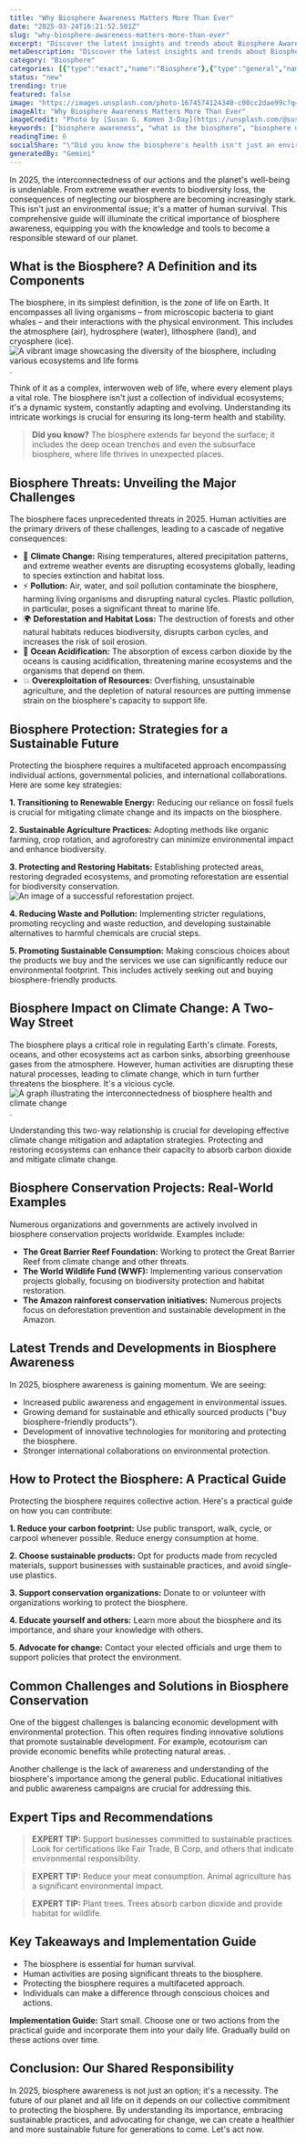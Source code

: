 ```yaml
---
title: "Why Biosphere Awareness Matters More Than Ever"
date: "2025-03-24T16:21:52.501Z"
slug: "why-biosphere-awareness-matters-more-than-ever"
excerpt: "Discover the latest insights and trends about Biosphere Awareness. This comprehensive guide covers everything you need to know about Biosphere Awareness in 2025."
metaDescription: "Discover the latest insights and trends about Biosphere Awareness. This comprehensive guide covers everything you need to know about Biosphere Awareness in..."
category: "Biosphere"
categories: [{"type":"exact","name":"Biosphere"},{"type":"general","name":"Environmental Science"},{"type":"medium","name":"Conservation Biology"},{"type":"specific","name":"Habitat Restoration"},{"type":"niche","name":"Rewilding Projects"}]
status: "new"
trending: true
featured: false
image: "https://images.unsplash.com/photo-1674574124340-c00cc2dae99c?q=85&w=1200&fit=max&fm=webp&auto=compress"
imageAlt: "Why Biosphere Awareness Matters More Than Ever"
imageCredit: "Photo by [Susan G. Komen 3-Day](https://unsplash.com/@susangkomen3day) on Unsplash"
keywords: ["biosphere awareness", "what is the biosphere", "biosphere definition", "biosphere protection", "biosphere threats", "biosphere sustainability", "biosphere conservation projects", "how to protect the biosphere", "biosphere impact on climate change", "buy biosphere friendly products"]
readingTime: 6
socialShare: "\"Did you know the biosphere's health isn't just an environmental issue—it's a matter of human survival?  Our actions today will determine the future of our planet.\""
generatedBy: "Gemini"
---
```




In 2025, the interconnectedness of our actions and the planet's well-being is undeniable.  From extreme weather events to biodiversity loss, the consequences of neglecting our biosphere are becoming increasingly stark.  This isn't just an environmental issue; it's a matter of human survival. This comprehensive guide will illuminate the critical importance of biosphere awareness, equipping you with the knowledge and tools to become a responsible steward of our planet.

## What is the Biosphere? A Definition and its Components

The biosphere, in its simplest definition, is the zone of life on Earth.  It encompasses all living organisms – from microscopic bacteria to giant whales – and their interactions with the physical environment. This includes the atmosphere (air), hydrosphere (water), lithosphere (land), and cryosphere (ice). ![A vibrant image showcasing the diversity of the biosphere, including various ecosystems and life forms](https://images.unsplash.com/photo-1451187580459-43490279c0fa?q=85&w=1200&fit=max&fm=webp&auto=compress).

Think of it as a complex, interwoven web of life, where every element plays a vital role.  The biosphere isn't just a collection of individual ecosystems; it's a dynamic system, constantly adapting and evolving.  Understanding its intricate workings is crucial for ensuring its long-term health and stability.

> **Did you know?** The biosphere extends far beyond the surface; it includes the deep ocean trenches and even the subsurface biosphere, where life thrives in unexpected places.

## Biosphere Threats: Unveiling the Major Challenges

The biosphere faces unprecedented threats in 2025.  Human activities are the primary drivers of these challenges, leading to a cascade of negative consequences:

* 🔑 **Climate Change:** Rising temperatures, altered precipitation patterns, and extreme weather events are disrupting ecosystems globally, leading to species extinction and habitat loss.
* ⚡ **Pollution:** Air, water, and soil pollution contaminate the biosphere, harming living organisms and disrupting natural cycles.  Plastic pollution, in particular, poses a significant threat to marine life.
* 🌍 **Deforestation and Habitat Loss:**  The destruction of forests and other natural habitats reduces biodiversity, disrupts carbon cycles, and increases the risk of soil erosion.
* 🌊 **Ocean Acidification:**  The absorption of excess carbon dioxide by the oceans is causing acidification, threatening marine ecosystems and the organisms that depend on them.
* 💥 **Overexploitation of Resources:** Overfishing, unsustainable agriculture, and the depletion of natural resources are putting immense strain on the biosphere's capacity to support life.

## Biosphere Protection: Strategies for a Sustainable Future

Protecting the biosphere requires a multifaceted approach encompassing individual actions, governmental policies, and international collaborations.  Here are some key strategies:

**1. Transitioning to Renewable Energy:**  Reducing our reliance on fossil fuels is crucial for mitigating climate change and its impacts on the biosphere.

**2. Sustainable Agriculture Practices:**  Adopting methods like organic farming, crop rotation, and agroforestry can minimize environmental impact and enhance biodiversity.

**3. Protecting and Restoring Habitats:**  Establishing protected areas, restoring degraded ecosystems, and promoting reforestation are essential for biodiversity conservation. ![An image of a successful reforestation project](https://images.unsplash.com/photo-1484417894907-623942c8ee29?q=85&w=1200&fit=max&fm=webp&auto=compress).

**4. Reducing Waste and Pollution:**  Implementing stricter regulations, promoting recycling and waste reduction, and developing sustainable alternatives to harmful chemicals are crucial steps.

**5. Promoting Sustainable Consumption:**  Making conscious choices about the products we buy and the services we use can significantly reduce our environmental footprint. This includes actively seeking out and buying biosphere-friendly products.

## Biosphere Impact on Climate Change: A Two-Way Street

The biosphere plays a critical role in regulating Earth's climate.  Forests, oceans, and other ecosystems act as carbon sinks, absorbing greenhouse gases from the atmosphere.  However, human activities are disrupting these natural processes, leading to climate change, which in turn further threatens the biosphere. It's a vicious cycle.  ![A graph illustrating the interconnectedness of biosphere health and climate change](https://images.unsplash.com/photo-1517976487492-5750f3195933?q=85&w=1200&fit=max&fm=webp&auto=compress).

Understanding this two-way relationship is crucial for developing effective climate change mitigation and adaptation strategies.  Protecting and restoring ecosystems can enhance their capacity to absorb carbon dioxide and mitigate climate change.

## Biosphere Conservation Projects: Real-World Examples

Numerous organizations and governments are actively involved in biosphere conservation projects worldwide.  Examples include:

* **The Great Barrier Reef Foundation:**  Working to protect the Great Barrier Reef from climate change and other threats.
* **The World Wildlife Fund (WWF):**  Implementing various conservation projects globally, focusing on biodiversity protection and habitat restoration.
* **The Amazon rainforest conservation initiatives:**  Numerous projects focus on deforestation prevention and sustainable development in the Amazon.

##  Latest Trends and Developments in Biosphere Awareness

In 2025, biosphere awareness is gaining momentum.  We are seeing:

* Increased public awareness and engagement in environmental issues.
* Growing demand for sustainable and ethically sourced products ("buy biosphere-friendly products").
* Development of innovative technologies for monitoring and protecting the biosphere.
* Stronger international collaborations on environmental protection.

## How to Protect the Biosphere: A Practical Guide

Protecting the biosphere requires collective action. Here's a practical guide on how you can contribute:

**1. Reduce your carbon footprint:**  Use public transport, walk, cycle, or carpool whenever possible.  Reduce energy consumption at home.

**2. Choose sustainable products:**  Opt for products made from recycled materials, support businesses with sustainable practices, and avoid single-use plastics.

**3. Support conservation organizations:**  Donate to or volunteer with organizations working to protect the biosphere.

**4. Educate yourself and others:**  Learn more about the biosphere and its importance, and share your knowledge with others.

**5. Advocate for change:**  Contact your elected officials and urge them to support policies that protect the environment.

## Common Challenges and Solutions in Biosphere Conservation

One of the biggest challenges is balancing economic development with environmental protection.  This often requires finding innovative solutions that promote sustainable development.  For example,  ecotourism can provide economic benefits while protecting natural areas.  .

Another challenge is the lack of awareness and understanding of the biosphere's importance among the general public.  Educational initiatives and public awareness campaigns are crucial for addressing this.

## Expert Tips and Recommendations

> **EXPERT TIP:**  Support businesses committed to sustainable practices. Look for certifications like Fair Trade, B Corp, and others that indicate environmental responsibility.

> **EXPERT TIP:**  Reduce your meat consumption.  Animal agriculture has a significant environmental impact.

> **EXPERT TIP:**  Plant trees.  Trees absorb carbon dioxide and provide habitat for wildlife.

## Key Takeaways and Implementation Guide

*  The biosphere is essential for human survival.
*  Human activities are posing significant threats to the biosphere.
*  Protecting the biosphere requires a multifaceted approach.
*  Individuals can make a difference through conscious choices and actions.

**Implementation Guide:**  Start small.  Choose one or two actions from the practical guide and incorporate them into your daily life.  Gradually build on these actions over time.

## Conclusion:  Our Shared Responsibility

In 2025, biosphere awareness is not just an option; it's a necessity.  The future of our planet and all life on it depends on our collective commitment to protecting the biosphere.  By understanding its importance, embracing sustainable practices, and advocating for change, we can create a healthier and more sustainable future for generations to come. Let's act now.

